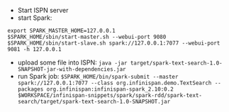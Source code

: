  * Start ISPN server
 * start Spark:
 ```
 export SPARK_MASTER_HOME=127.0.0.1
 $SPARK_HOME/sbin/start-master.sh --webui-port 9080
 $SPARK_HOME/sbin/start-slave.sh spark://127.0.0.1:7077 --webui-port 9081 -h 127.0.0.1 
 ```
 * upload some file into ISPN:
 ```java -jar target/spark-text-search-1.0-SNAPSHOT-jar-with-dependencies.jar```
 * run Spark job:
 ```$SPARK_HOME/bin/spark-submit --master spark://127.0.0.1:7077 --class org.infinispan.demo.TextSearch --packages org.infinispan:infinispan-spark_2.10:0.2 $WORKSPACE/infinispan-snippets/spark/spark-rdd/spark-text-search/target/spark-text-search-1.0-SNAPSHOT.jar```